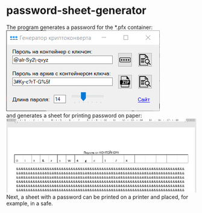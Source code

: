 # password-sheet-generator
The program generates a password for the *.pfx container:
<br><img src='https://github.com/sergiomarotco/password-sheet-generator/blob/master/Interface.png' />
<br>and generates a sheet for printing password on paper:
<br><img src='https://github.com/sergiomarotco/password-sheet-generator/blob/master/output_example.png' />
Next, a sheet with a password can be printed on a printer and placed, for example, in a safe.
